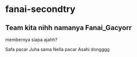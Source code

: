 # fanai-secondtry
## Team kita nihh namanya Fanai_Gacyorr
 membernya siapa ajahh?

 Safa pacar Juha sama Nella pacar Asahi dongggg 


